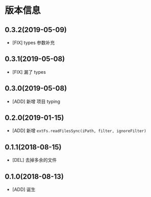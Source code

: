 # 版本信息
## 0.3.2(2019-05-09)
* [FIX] types 参数补充

## 0.3.1(2019-05-08)
* [FIX] 漏了 types

## 0.3.0(2019-05-08)
* [ADD] 新增 项目 typing

## 0.2.0(2019-01-15)
* [ADD] 新增 `extFs.readFilesSync(iPath, filter, ignoreFilter)`

## 0.1.1(2018-08-15)
* [DEL] 去掉多余的文件

## 0.1.0(2018-08-13)
* [ADD] 诞生
